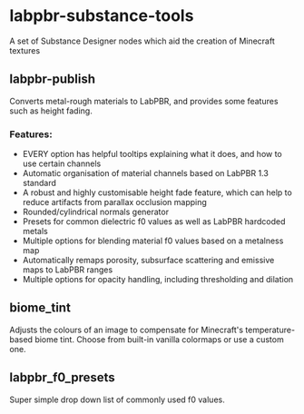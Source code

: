 # labpbr-substance-tools
A set of Substance Designer nodes which aid the creation of Minecraft textures

## labpbr-publish
Converts metal-rough materials to LabPBR, and provides some features such as height fading.
### Features:
- EVERY option has helpful tooltips explaining what it does, and how to use certain channels
- Automatic organisation of material channels based on LabPBR 1.3 standard
- A robust and highly customisable height fade feature, which can help to reduce artifacts from parallax occlusion mapping
- Rounded/cylindrical normals generator
- Presets for common dielectric f0 values as well as LabPBR hardcoded metals
- Multiple options for blending material f0 values based on a metalness map
- Automatically remaps porosity, subsurface scattering and emissive maps to LabPBR ranges
- Multiple options for opacity handling, including thresholding and dilation

## biome_tint
Adjusts the colours of an image to compensate for Minecraft's temperature-based biome tint. Choose from built-in vanilla colormaps or use a custom one.

## labpbr_f0_presets
Super simple drop down list of commonly used f0 values.
